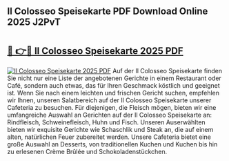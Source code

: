 ## Il Colosseo Speisekarte PDF Download Online 2025 J2PvT

# <h2><a href="http://gc6ulq.nevu.top/?p=Il+Colosseo+Speisekarte">🔗 👉🔴 Il Colosseo Speisekarte 2025 PDF</a></h2>

[![Il Colosseo Speisekarte 2025 PDF](https://i.imgur.com/dBaPXMq.png)](http://gc6ulq.nevu.top/?p=Il+Colosseo+Speisekarte)
Auf der Il Colosseo Speisekarte finden Sie nicht nur eine Liste der angebotenen Gerichte in einem Restaurant oder Café, sondern auch etwas, das für Ihren Geschmack köstlich und geeignet ist. Wenn Sie nach einem leichten und frischen Gericht suchen, empfehlen wir Ihnen, unseren Salatbereich auf der Il Colosseo Speisekarte unserer Cafeteria zu besuchen. Für diejenigen, die Fleisch mögen, bieten wir eine umfangreiche Auswahl an Gerichten auf der Il Colosseo Speisekarte an: Rindfleisch, Schweinefleisch, Huhn und Fisch. Unseren Auserwählten bieten wir exquisite Gerichte wie Schaschlik und Steak an, die auf einem alten, natürlichen Feuer zubereitet werden. Unsere Cafeteria bietet eine große Auswahl an Desserts, von traditionellen Kuchen und Kuchen bis hin zu erlesenen Crème Brûlée und Schokoladenstückchen.

